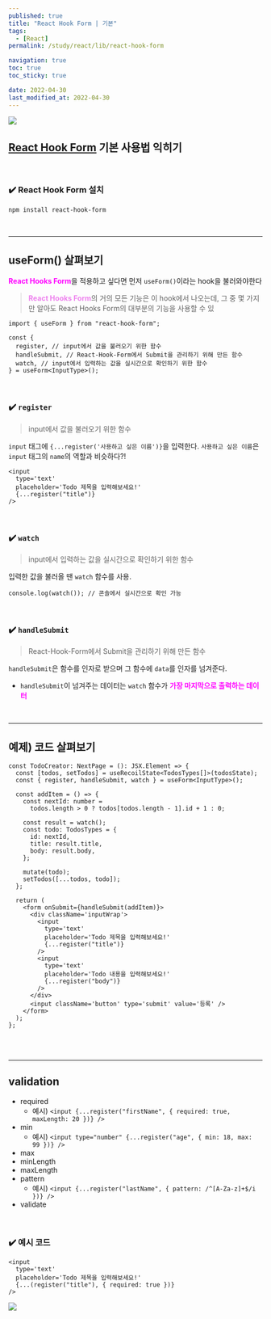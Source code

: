 ```yaml
---
published: true
title: "React Hook Form | 기본"
tags:
  - [React]
permalink: /study/react/lib/react-hook-form

navigation: true
toc: true
toc_sticky: true

date: 2022-04-30
last_modified_at: 2022-04-30
---
```


![](https://velog.velcdn.com/images/april_5/post/bac21d08-a97b-458b-9d40-472c50f6bf42/image.png)

## [React Hook Form](https://react-hook-form.com/get-started) 기본 사용법 익히기

<br />

### ✔️ React Hook Form 설치

```bash
npm install react-hook-form
```

<br />

---

## useForm() 살펴보기

<span style='color:fuchsia'>**React Hooks Form**</span>을 적용하고 싶다면 먼저 `useForm()`이라는 hook을 불러와야한다

> <span style='color:violet'>**React Hooks Form**</span>의 거의 모든 기능은 이 hook에서 나오는데,
> 그 중 몇 가지만 알아도 React Hooks Form의 대부분의 기능을 사용할 수 있

```tsx
import { useForm } from "react-hook-form";

const {
  register, // input에서 값을 불러오기 위한 함수
  handleSubmit, // React-Hook-Form에서 Submit을 관리하기 위해 만든 함수
  watch, // input에서 입력하는 값을 실시간으로 확인하기 위한 함수
} = useForm<InputType>();
```

<br />

### ✔️ `register`

> input에서 값을 불러오기 위한 함수

`input` 태그에 `{...register('사용하고 싶은 이름')}`을 입력한다.
`사용하고 싶은 이름`은 `input` 태그의 `name`의 역할과 비슷하다?!

```tsx
<input
  type='text'
  placeholder='Todo 제목을 입력해보세요!'
  {...register("title")}
/>
```

<br />

### ✔️ `watch`

> input에서 입력하는 값을 실시간으로 확인하기 위한 함수

입력한 값을 불러올 땐 `watch` 함수를 사용.

```tsx
console.log(watch()); // 콘솔에서 실시간으로 확인 가능
```

<br />

### ✔️ `handleSubmit`

> React-Hook-Form에서 Submit을 관리하기 위해 만든 함수

`handleSubmit`은 함수를 인자로 받으며 그 함수에 `data`를 인자를 넘겨준다.

- `handleSubmit`이 넘겨주는 데이터는 `watch` 함수가 <span style='color:fuchsia'>**가장 마지막으로 출력하는 데이터**</span>

<br />

---

## 예제) 코드 살펴보기

```tsx
const TodoCreator: NextPage = (): JSX.Element => {
  const [todos, setTodos] = useRecoilState<TodosTypes[]>(todosState);
  const { register, handleSubmit, watch } = useForm<InputType>();

  const addItem = () => {
    const nextId: number =
      todos.length > 0 ? todos[todos.length - 1].id + 1 : 0;

    const result = watch();
    const todo: TodosTypes = {
      id: nextId,
      title: result.title,
      body: result.body,
    };

    mutate(todo);
    setTodos([...todos, todo]);
  };

  return (
    <form onSubmit={handleSubmit(addItem)}>
      <div className='inputWrap'>
        <input
          type='text'
          placeholder='Todo 제목을 입력해보세요!'
          {...register("title")}
        />
        <input
          type='text'
          placeholder='Todo 내용을 입력해보세요!'
          {...register("body")}
        />
      </div>
      <input className='button' type='submit' value='등록' />
    </form>
  );
};
```

<br />
<br />

---

## validation

- required
  - 예시) `<input {...register("firstName", { required: true, maxLength: 20 })} />`
- min
  - 예시) `<input type="number" {...register("age", { min: 18, max: 99 })} />`
- max
- minLength
- maxLength
- pattern
  - 예시) `<input {...register("lastName", { pattern: /^[A-Za-z]+$/i })} />`
- validate

<br />

### ✔️ 예시 코드

```tsx
<input
  type='text'
  placeholder='Todo 제목을 입력해보세요!'
  {...(register("title"), { required: true })}
/>
```

![](https://images.velog.io/images/april_5/post/dab7cf4e-fa49-495a-9bfb-9609a01b9511/image.png)

<br /><br />
